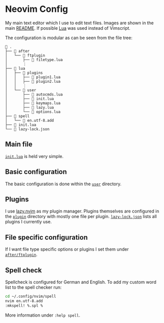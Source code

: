 # Neovim Config

My main text editor which I use to edit text files. Images are shown in the main
[README](../../../README.md). If possible [Lua](https://www.lua.org/) was used
instead of Vimscript.

The configuration is modular as can be seen from the file tree:

```
 .
├──  after
│   └──  ftplugin
│       ├──  filetype.lua
│       ⋮
├──  lua
│   ├──  plugins
│   │   ├──  plugin1.lua
│   │   ├──  plugin2.lua
│   │   ⋮
│   └──  user
│       ├──  autocmds.lua
│       ├──  init.lua
│       ├──  keymaps.lua
│       ├──  lazy.lua
│       └──  options.lua
├──  spell
│   └──  en.utf-8.add
├──  init.lua
└──  lazy-lock.json
```

## Main file

[`init.lua`](./init.lua) is held very simple.

## Basic configuration

The basic configuration is done within the [`user`](./lua/user/) directory.

## Plugins

I use [lazy.nvim](https://github.com/folke/lazy.nvim) as my plugin manager.
Plugins themselves are configured in the [`plugin`](./lua/plugins/) directory
with mostly one file per plugin. [`lazy-lock.json`](./lazy-lock.json) lists all
plugins I currently use.

## File specific configuration

If I want file type specific options or plugins I set them under
[`after/ftplugin`](./after/ftplugin/).

## Spell check

Spellcheck is configured for German and English. To add my custom word list to
the spell checker run:

```sh
cd ~/.config/nvim/spell
nvim en.utf-8.add
:mkspell! %.spl %
```

More information under `:help spell`.
